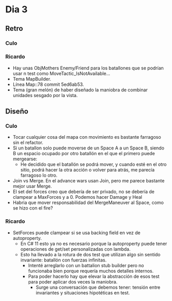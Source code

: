 ﻿# Dia 3

## Retro

### Culo

### Ricardo
- Hay unas ObjMothers Enemy/Friend para los batallones que se podrían usar n test como MoveTactic_IsNotAvailable...
- Tema MapBuilder.
- Línea Map::78 commit 5ed6ab53.
- Tema (gran melón) de haber diseñado la maniobra de combinar unidades sesgado por la vista.

## Diseño

### Culo

- Tocar cualquier cosa del mapa con movimiento es bastante farragoso sin el refactor.
- Si un batallon solo puede moverse de un Space A a un Space B, siendo B un espacio ocupado por otro batallón en el que el primero puede mergearse:
    - He decidido que el batallón se podrá mover, y cuando esté en el otro sitio, podrá hacer la otra acción o volver para atrás, me parecía farragoso lo otro.
- Join vs Merge. En el advance wars usan Join, pero me parece bastante mejor usar Merge.
- El set del forces creo que debería de ser privado, no se debería de clampear a MaxForces y a 0. Podemos hacer Damage y Heal
- Habria que mover responsabilidad del MergeManeuver al Space, como se hizo con el fire?

### Ricardo

- SetForces puede clampear si se usa backing field en vez de autoproperty.
  - En C# 11 esto ya no es necesario porque la autoproperty puede tener operaciones de get/set personalizadas con lambda.
  - Esto ha llevado a la rotura de dos test que utilizan algo sin sentido invariante: batallón con fuerzas infinitas.
    - Intenté arreglarlo con un battalion stub builder pero no funcionaba bien porque requería muchos detalles internos.
    - Para poder hacerlo hay que elevar la abstracción de esos test para poder aplicar dos veces la maniobra.
      - Surge una conversación que debemos tener: tensión entre invariantes y situaciones hipotéticas en test.